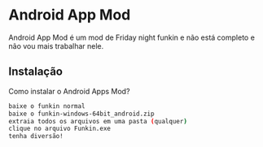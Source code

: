 
# Android App Mod

Android App Mod é um mod de Friday night funkin e não está completo e não vou mais trabalhar nele.

## Instalação

Como instalar o Android Apps Mod?

```bash
baixe o funkin normal
baixe o funkin-windows-64bit_android.zip
extraia todos os arquivos em uma pasta (qualquer)
clique no arquivo Funkin.exe
tenha diversão!
```
    